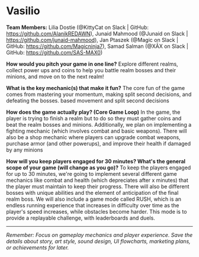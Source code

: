 # Vasilio

**Team Members:** Lilia Dostie (@KittyCat on Slack | GitHub: https://github.com/AlanikREDAWN), Junaid Mahmood (@Junaid on Slack | https://github.com/junaid-mahmood), Jan Ptaszek (@Magic on Slack | GitHub: https://github.com/Magicninja7), Samad Salman (@XĀX on Slack | GitHub: https://github.com/SAS-MAX0)

**How would you pitch your game in one line?**
Explore different realms, collect power ups and coins to help you battle realm bosses and their minions, and move on to the next realm!

**What is the key mechanic(s) that make it fun?**
The core fun of the game comes from mastering your momentum, making split second decisions, and defeating the bosses. based movement and split second decisions 

**How does the game actually play? (Core Game Loop)**
In the game, the player is trying to finish a realm but to do so they must gather coins and beat the realm bosses and minions. Additionally, we plan on implementing a fighting mechanic (which involves combat and basic weapons). There will also be a shop mechanic where players can upgrade combat weapons, purchase armor (and other powerups), and improve their health if damaged by any minions 

**How will you keep players engaged for 30 minutes? What's the general scope of your game (will change as you go)?**
To keep the players engaged for up to 30 minutes, we're going to implement several different game mechanics like combat and health (which depreciates after x minutes) that the player must maintain to keep their progress. There will also be different bosses with unique abilities and the element of anticipation of the final realm boss. We will also include a game mode called RUSH, which is an endless running experience that increases in difficulty over time as the player's speed increases, while obstacles become harder. This mode is to provide a replayable challenge, with leaderboards and duels.

---
*Remember: Focus on gameplay mechanics and player experience. Save the details about story, art style, sound design, UI flowcharts, marketing plans, or achievements for later.*
